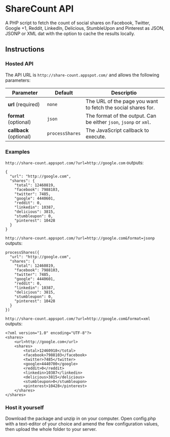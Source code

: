 ShareCount API
===========

A PHP script to fetch the count of social shares on Facebook, Twitter, Google +1, Reddit, LinkedIn, Delicious, StumbleUpon and Pinterest as JSON, JSONP or XML dat with the option to cache the results locally.

## Instructions

### Hosted API

The API URL is `http://share-count.appspot.com/` and allows the following parameters:

|  Parameter              |  Default         |  Descriptio                                                       |
| ----------------------- | ---------------- | ----------------------------------------------------------------- |
| **url**  (required)     | `none`           | The URL of the page you want to fetch the social shares for.      |
| **format** (optional)   | `json`           | The format of the output. Can be either `json`, `jsonp` or `xml`. |
| **callback** (optional) | `processShares`  | The JavaScript callback to execute. 

### Examples 

`http://share-count.appspot.com/?url=http://google.com` outputs:
```
{
  "url": "http://google.com",
  "shares": {
    "total": 12460819,
    "facebook": 7988103,
    "twitter": 7485,
    "google": 4440601,
    "reddit": 0,
    "linkedin": 10387,
    "delicious": 3815,
    "stumbleupon": 0,
    "pinterest": 10428
  }
}
```

`http://share-count.appspot.com/?url=http://google.com&format=jsonp` outputs:
```
processShares({
  "url": "http://google.com",
  "shares": {
    "total": 12460819,
    "facebook": 7988103,
    "twitter": 7485,
    "google": 4440601,
    "reddit": 0,
    "linkedin": 10387,
    "delicious": 3815,
    "stumbleupon": 0,
    "pinterest": 10428
  }
})
```
`http://share-count.appspot.com/?url=http://google.com&format=xml` outputs:
```
<?xml version="1.0" encoding="UTF-8"?>
<shares>
	<url>http://google.com</url>
	<shares>
		<total>12460918</total>
		<facebook>7988103</facebook>
		<twitter>7485</twitter>
		<google>4440700</google>
		<reddit>0</reddit>
		<linkedin>10387</linkedin>
		<delicious>3815</delicious>
		<stumbleupon>0</stumbleupon>
		<pinterest>10428</pinterest>
	</shares>
</shares>
```

### Host it yourself

Download the package and unzip in on your computer. Open config.php with a text-editor of your choice and amend the few configuration values, then upload the whole folder to your server.

